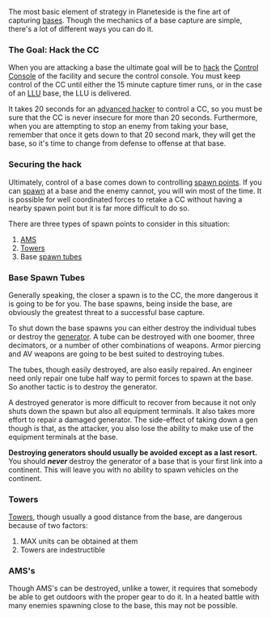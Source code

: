 The most basic element of strategy in Planeteside is the fine art of capturing
[bases](../locations/Facilities.md). Though the mechanics of a base capture are
simple, there's a lot of different ways you can do it.

<h3>

The Goal: Hack the CC

</h3>

When you are attacking a base the ultimate goal will be to
[hack](../terminology/Hack.md) the
[Control Console](../locations/Control_Console.md) of the facility and secure
the control console. You must keep control of the CC until either the 15 minute
capture timer runs, or in the case of an
[LLU](../terminology/Lattice_Logic_Unit.md) base, the LLU is delivered.

It takes 20 seconds for an
[advanced hacker](../certifications/Advanced_Hacking.md) to control a CC, so you
must be sure that the CC is never insecure for more than 20 seconds.
Furthermore, when you are attempting to stop an enemy from taking your base,
remember that once it gets down to that 20 second mark, they will get the base,
so it's time to change from defense to offense at that base.

<h3>

Securing the hack

</h3>

Ultimately, control of a base comes down to controlling
[spawn points](../terminology/Spawn_point.md). If you can [spawn](../terminology/Respawn.md) at a base and the
enemy cannot, you will win most of the time. It is possible for well coordinated
forces to retake a CC without having a nearby spawn point but it is far more
difficult to do so.

There are three types of spawn points to consider in this situation:

1. [AMS](../vehicles/Advanced_Mobile_Station.md)
2. [Towers](../locations/Towers.md)
3. Base [spawn tubes](../items/Respawn_Tube.md)

<h3>

Base Spawn Tubes

</h3>

Generally speaking, the closer a spawn is to the CC, the more dangerous it is
going to be for you. The base spawns, being inside the base, are obviously the
greatest threat to a successful base capture.

To shut down the base spawns you can either destroy the individual tubes or
destroy the [generator](../items/Generator.md). A tube can be destroyed with one
boomer, three decimators, or a number of other combinations of weapons. Armor
piercing and AV weapons are going to be best suited to destroying tubes.

The tubes, though easily destroyed, are also easily repaired. An engineer need
only repair one tube half way to permit forces to spawn at the base. So another
tactic is to destroy the generator.

A destroyed generator is more difficult to recover from because it not only
shuts down the spawn but also all equipment terminals. It also takes more effort
to repair a damaged generator. The side-effect of taking down a gen though is
that, as the attacker, you also lose the ability to make use of the equipment
terminals at the base.

<b>Destroying generators should usually be avoided except as a last resort.</b>
You should <b><i>never</i></b> destroy the generator of a base that is your
first link into a continent. This will leave you with no ability to spawn
vehicles on the continent.

<h3>

Towers

</h3>

[Towers](../locations/Towers.md), though usually a good distance from the base,
are dangerous because of two factors:

1. MAX units can be obtained at them
2. Towers are indestructible

<h3>

AMS's

</h3>

Though AMS's can be destroyed, unlike a tower, it requires that somebody be able
to get outdoors with the proper gear to do it. In a heated battle with many
enemies spawning close to the base, this may not be possible.

<!--[Category:Game Guides](../Category:Game_Guides.md)-->
